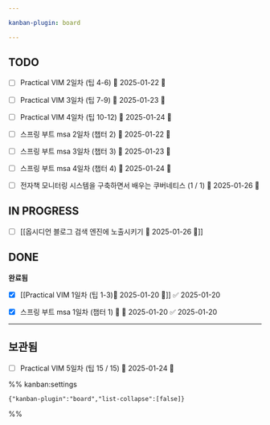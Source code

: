 ```yaml
---

kanban-plugin: board

---
```


## TODO

- [ ] Practical VIM 2일차 (팁 4-6) 📅 2025-01-22 🔽
- [ ] Practical VIM 3일차 (팁 7-9)  📅 2025-01-23 🔽
- [ ] Practical VIM 4일차 (팁 10-12) 📅 2025-01-24 🔽
- [ ] 스프링 부트 msa 2일차 (챕터 2) 📅 2025-01-22 🔽
- [ ] 스프링 부트 msa 3일차 (챕터 3) 📅 2025-01-23 🔽
- [ ] 스프링 부트 msa 4일차 (챕터 4) 📅 2025-01-24 🔽
- [ ] 전자책 모니터링 시스템을 구축하면서 배우는 쿠버네티스 (1 / 1) 📅 2025-01-26 🔺


## IN PROGRESS

- [ ] [[옵시디언 블로그 검색 엔진에 노출시키기 📅 2025-01-26 🔺]]


## DONE

**완료됨**
- [x] [[Practical VIM 1일차 (팁 1-3)📅 2025-01-20 🔽]] ✅ 2025-01-20
- [x] 스프링 부트 msa 1일차 (챕터 1) 🔽 📅 2025-01-20 ✅ 2025-01-20


***

## 보관됨

- [ ] Practical VIM 5일차 (팁 15 / 15) 📅 2025-01-24 🔽

%% kanban:settings
```
{"kanban-plugin":"board","list-collapse":[false]}
```
%%